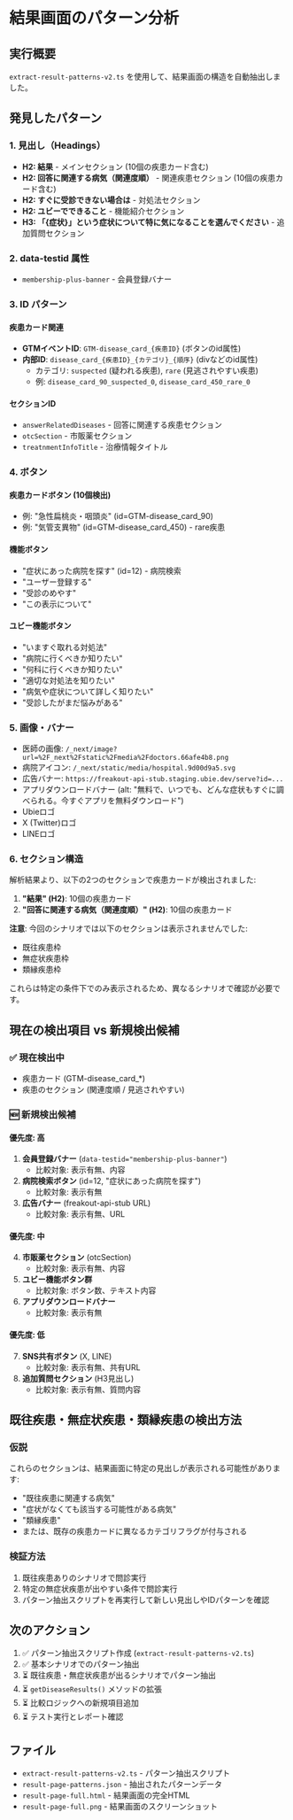# 結果画面のパターン分析

## 実行概要

`extract-result-patterns-v2.ts` を使用して、結果画面の構造を自動抽出しました。

## 発見したパターン

### 1. 見出し（Headings）

- **H2: 結果** - メインセクション (10個の疾患カード含む)
- **H2: 回答に関連する病気（関連度順）** - 関連疾患セクション (10個の疾患カード含む)
- **H2: すぐに受診できない場合は** - 対処法セクション
- **H2: ユビーでできること** - 機能紹介セクション
- **H3: 「{症状}」という症状について特に気になることを選んでください** - 追加質問セクション

### 2. data-testid 属性

- `membership-plus-banner` - 会員登録バナー

### 3. ID パターン

#### 疾患カード関連
- **GTMイベントID**: `GTM-disease_card_{疾患ID}` (ボタンのid属性)
- **内部ID**: `disease_card_{疾患ID}_{カテゴリ}_{順序}` (divなどのid属性)
  - カテゴリ: `suspected` (疑われる疾患), `rare` (見逃されやすい疾患)
  - 例: `disease_card_90_suspected_0`, `disease_card_450_rare_0`

#### セクションID
- `answerRelatedDiseases` - 回答に関連する疾患セクション
- `otcSection` - 市販薬セクション
- `treatnmentInfoTitle` - 治療情報タイトル

### 4. ボタン

#### 疾患カードボタン (10個検出)
- 例: "急性扁桃炎・咽頭炎" (id=GTM-disease_card_90)
- 例: "気管支異物" (id=GTM-disease_card_450) - rare疾患

#### 機能ボタン
- "症状にあった病院を探す" (id=12) - 病院検索
- "ユーザー登録する"
- "受診のめやす"
- "この表示について"

#### ユビー機能ボタン
- "いますぐ取れる対処法"
- "病院に行くべきか知りたい"
- "何科に行くべきか知りたい"
- "適切な対処法を知りたい"
- "病気や症状について詳しく知りたい"
- "受診したがまだ悩みがある"

### 5. 画像・バナー

- 医師の画像: `/_next/image?url=%2F_next%2Fstatic%2Fmedia%2Fdoctors.66afe4b8.png`
- 病院アイコン: `/_next/static/media/hospital.9d00d9a5.svg`
- 広告バナー: `https://freakout-api-stub.staging.ubie.dev/serve?id=...`
- アプリダウンロードバナー (alt: "無料で、いつでも、どんな症状もすぐに調べられる。今すぐアプリを無料ダウンロード")
- Ubieロゴ
- X (Twitter)ロゴ
- LINEロゴ

### 6. セクション構造

解析結果より、以下の2つのセクションで疾患カードが検出されました:

1. **"結果" (H2)**: 10個の疾患カード
2. **"回答に関連する病気（関連度順）" (H2)**: 10個の疾患カード

**注意**: 今回のシナリオでは以下のセクションは表示されませんでした:
- 既往疾患枠
- 無症状疾患枠
- 類縁疾患枠

これらは特定の条件下でのみ表示されるため、異なるシナリオで確認が必要です。

## 現在の検出項目 vs 新規検出候補

### ✅ 現在検出中
- 疾患カード (GTM-disease_card_*)
- 疾患のセクション (関連度順 / 見逃されやすい)

### 🆕 新規検出候補

#### 優先度: 高
1. **会員登録バナー** (`data-testid="membership-plus-banner"`)
   - 比較対象: 表示有無、内容
2. **病院検索ボタン** (id=12, "症状にあった病院を探す")
   - 比較対象: 表示有無
3. **広告バナー** (freakout-api-stub URL)
   - 比較対象: 表示有無、URL

#### 優先度: 中
4. **市販薬セクション** (otcSection)
   - 比較対象: 表示有無、内容
5. **ユビー機能ボタン群**
   - 比較対象: ボタン数、テキスト内容
6. **アプリダウンロードバナー**
   - 比較対象: 表示有無

#### 優先度: 低
7. **SNS共有ボタン** (X, LINE)
   - 比較対象: 表示有無、共有URL
8. **追加質問セクション** (H3見出し)
   - 比較対象: 表示有無、質問内容

## 既往疾患・無症状疾患・類縁疾患の検出方法

### 仮説
これらのセクションは、結果画面に特定の見出しが表示される可能性があります:
- "既往疾患に関連する病気"
- "症状がなくても該当する可能性がある病気"
- "類縁疾患"
- または、既存の疾患カードに異なるカテゴリフラグが付与される

### 検証方法
1. 既往疾患ありのシナリオで問診実行
2. 特定の無症状疾患が出やすい条件で問診実行
3. パターン抽出スクリプトを再実行して新しい見出しやIDパターンを確認

## 次のアクション

1. ✅ パターン抽出スクリプト作成 (`extract-result-patterns-v2.ts`)
2. ✅ 基本シナリオでのパターン抽出
3. ⏳ 既往疾患・無症状疾患が出るシナリオでパターン抽出
4. ⏳ `getDiseaseResults()` メソッドの拡張
5. ⏳ 比較ロジックへの新規項目追加
6. ⏳ テスト実行とレポート確認

## ファイル

- `extract-result-patterns-v2.ts` - パターン抽出スクリプト
- `result-page-patterns.json` - 抽出されたパターンデータ
- `result-page-full.html` - 結果画面の完全HTML
- `result-page-full.png` - 結果画面のスクリーンショット
